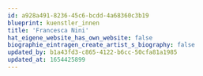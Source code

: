 ```yaml
---
id: a928a491-8236-45c6-bcdd-4a68360c3b19
blueprint: kuenstler_innen
title: 'Francesca Nini'
hat_eigene_website_has_own_website: false
biographie_eintragen_create_artist_s_biography: false
updated_by: b1a43fd3-c865-4122-b6cc-50cfa81a1985
updated_at: 1654425899
---
```

